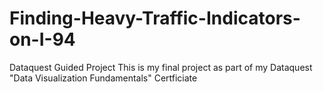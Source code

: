# Finding-Heavy-Traffic-Indicators-on-I-94
Dataquest Guided Project
This is my final project as part of my Dataquest "Data Visualization Fundamentals" Certficiate
